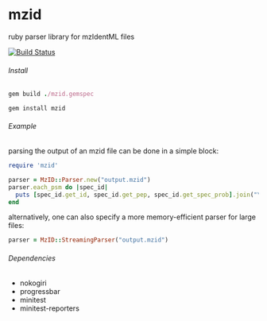 mzid
====

ruby parser library for mzIdentML files

[![Build Status](https://travis-ci.org/sbonisso/mzid.png)](http://travis-ci.org/sbonisso/mzid)

###### Install

``` ruby
gem build ./mzid.gemspec
```

```ruby
gem install mzid
```

###### Example

parsing the output of an mzid file can be done in a simple block:

```ruby
require 'mzid'

parser = MzID::Parser.new("output.mzid")
parser.each_psm do |spec_id|
  puts [spec_id.get_id, spec_id.get_pep, spec_id.get_spec_prob].join("\t")
end
```

alternatively, one can also specify a more memory-efficient parser for large files:

```ruby
parser = MzID::StreamingParser("output.mzid")
```

###### Dependencies
* nokogiri
* progressbar
* minitest
* minitest-reporters
